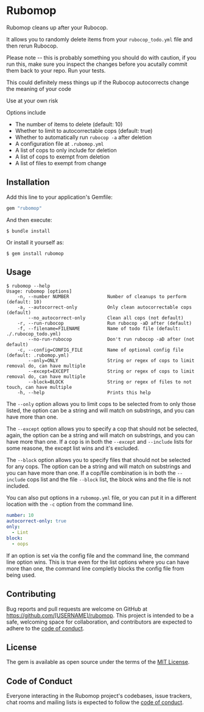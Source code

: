 # Rubomop

Rubomop cleans up after your Rubocop.

It allows you to randomly delete items from your `rubocop_todo.yml` file and
then rerun Rubocop.

Please note -- this is probably something you should do with caution, if you
run this, make sure you inspect the changes before you acutally commit them
back to your repo. Run your tests. 

This could definitely mess things up if the Rubocop autocorrects change the
meaning of your code

Use at your own risk

Options include

* The number of items to delete (default: 10)
* Whether to limit to autocorrectable cops (default: true)
* Whether to automatically run `rubocop -a` after deletion
* A configuration file at `.rubomop.yml`
* A list of cops to only include for deletion
* A list of cops to exempt from deletion
* A list of files to exempt from change

## Installation

Add this line to your application's Gemfile:

```ruby
gem "rubomop"
```

And then execute:

    $ bundle install

Or install it yourself as:

    $ gem install rubomop

## Usage

```
$ rubomop --help 
Usage: rubomop [options]
    -n, --number NUMBER              Number of cleanups to perform (default: 10)
    -a, --autocorrect-only           Only clean autocorrectable cops (default)
        --no_autocorrect-only        Clean all cops (not default)
    -r, --run-rubocop                Run rubocop -aD after (default)
    -f, --filename=FILENAME          Name of todo file (default: ./.rubocop_todo.yml)
        --no-run-rubocop             Don't run rubocop -aD after (not default)
    -c, --config=CONFIG_FILE         Name of optional config file (default: .rubomop.yml)
        --only=ONLY                  String or regex of cops to limit removal do, can have multiple
        --except=EXCEPT              String or regex of cops to limit removal do, can have multiple
        --block=BLOCK                String or regex of files to not touch, can have multiple
    -h, --help                       Prints this help

```

The `--only` option allows you to limit cops to be selected from to only 
those listed, the option can be a string and will match on substrings, and you 
can have more than one. 

The `--except` option allows you to specify a cop that should not be 
selected, again, the option can be a string and will match on substrings, and you 
can have more than one. If a cop is in both the `--except` and `--include` 
lists for some reasone, the except list wins and it's excluded.

The `--block` option allows you to specify files that should not be selected 
for any cops. The option can be a string and will match on substrings and you can 
have more than one. If a cop/file combination is in both the `--include` 
cops list and the file `--block` list, the block wins and the file is not 
included. 

You can also put options in a `rubomop.yml` file, or you can put it in a 
different location with the `-c` option from the command line.

```yaml
number: 10
autocorrect-only: true
only:
  - Lint
block: 
  - oops
```

If an option is set via the config file and the command line, the command 
line option wins. This is true even for the list options where you can have 
more than one, the command line completly blocks the config file from being 
used.


## Contributing

Bug reports and pull requests are welcome on GitHub at https://github.com/[USERNAME]/rubomop. This project is intended to be a safe, welcoming space for collaboration, and contributors are expected to adhere to the [code of conduct](https://github.com/[USERNAME]/rubomop/blob/main/CODE_OF_CONDUCT.md).

## License

The gem is available as open source under the terms of the [MIT License](https://opensource.org/licenses/MIT).

## Code of Conduct

Everyone interacting in the Rubomop project's codebases, issue trackers, chat rooms and mailing lists is expected to follow the [code of conduct](https://github.com/[USERNAME]/rubomop/blob/main/CODE_OF_CONDUCT.md).
